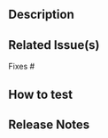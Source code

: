 ## Description

<!-- Describe your changes in detail -->

## Related Issue(s)

<!-- List the issue(s) this PR solves -->

Fixes #

## How to test

<!-- Provide steps to test this PR -->

## Release Notes

<!--
  Add entries for the CHANGELOG.md or "NONE" if there aren't any user facing changes.
  Each line becomes a separate entry.
  Format: [!<optional for breaking>] <description>
  Example: !basic auth is no longer supported
  See https://www.notion.so/gitpod/Release-Notes-513a74fdd23b4cb1b3b3aefb1d34a3e0
-->

```release-note

```
